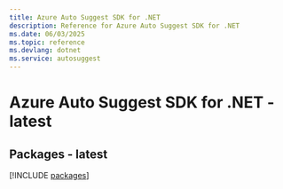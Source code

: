 ```yaml
---
title: Azure Auto Suggest SDK for .NET
description: Reference for Azure Auto Suggest SDK for .NET
ms.date: 06/03/2025
ms.topic: reference
ms.devlang: dotnet
ms.service: autosuggest
---
```

# Azure Auto Suggest SDK for .NET - latest
## Packages - latest
[!INCLUDE [packages](auto-suggest-index.md)]
